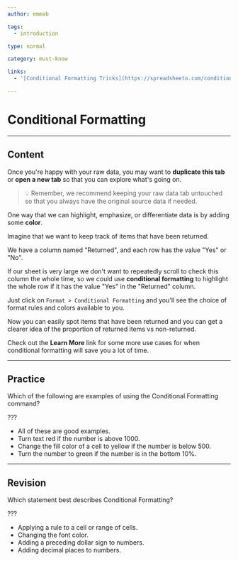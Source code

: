 ```yaml
---
author: emmab

tags:
  - introduction

type: normal

category: must-know

links:
  - '[Conditional Formatting Tricks](https://spreadsheeto.com/conditional-formatting/){website}'

---
```

# Conditional Formatting

---
## Content

Once you're happy with your raw data, you may want to **duplicate this tab** or **open a new tab** so that you can explore what's going on.

> 💡 Remember, we recommend keeping your raw data tab untouched so that you always have the original source data if needed.

One way that we can highlight, emphasize, or differentiate data is by adding some **color**.

Imagine that we want to keep track of items that have been returned.

We have a column named "Returned", and each row has the value "Yes" or "No".

If our sheet is very large we don't want to repeatedly scroll to check this column the whole time, so we could use **conditional formatting** to highlight the whole row if it has the value "Yes" in the "Returned" column.

Just click on `Format > Conditional Formatting` and you'll see the choice of format rules and colors available to you. 

Now you can easily spot items that have been returned and you can get a clearer idea of the proportion of returned items vs non-returned.

Check out the **Learn More** link for some more use cases for when conditional formatting will save you a lot of time. 

---
## Practice

Which of the following are examples of using the Conditional Formatting command?

???

* All of these are good examples.
* Turn text red if the number is above 1000.
* Change the fill color of a cell to yellow if the number is below 500.
* Turn the number to green if the number is in the bottom 10%.


---
## Revision

Which statement best describes Conditional Formatting?

???

* Applying a rule to a cell or range of cells.
* Changing the font color.
* Adding a preceding dollar sign to numbers.
* Adding decimal places to numbers.
 

